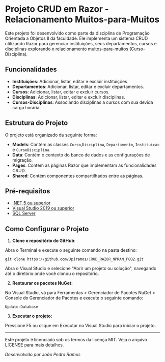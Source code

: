 # Projeto CRUD em Razor - Relacionamento Muitos-para-Muitos

Este projeto foi desenvolvido como parte da disciplina de Programação Orientada a Objetos II da faculdade. Ele implementa um sistema CRUD utilizando Razor para gerenciar instituições, seus departamentos, cursos e disciplinas explorando o relacionamento muitos-para-muitos (Curso-Disciplina).

## Funcionalidades

- **Instituições**: Adicionar, listar, editar e excluir instituições.
- **Departamentos**: Adicionar, listar, editar e excluir departamentos.
- **Cursos**: Adicionar, listar, editar e excluir cursos.
- **Disciplinas**: Adicionar, listar, editar e excluir disciplinas.
- **Cursos-Disciplinas**: Associando disciplinas a cursos com sua devida carga horária.

## Estrutura do Projeto

O projeto está organizado da seguinte forma:

- **Models**: Contém as classes `Curso`,`Disciplina`, `Departamento`, `Instituicao` e `CursoDisciplina`.
- **Data**: Contém o contexto do banco de dados e as configurações de migração.
- **Pages**: Contém as páginas Razor que implementam as funcionalidades CRUD.
- **Shared**: Contém componentes compartilhados entre as páginas.

## Pré-requisitos

- [.NET 5 ou superior](https://dotnet.microsoft.com/download)
- [Visual Studio 2019 ou superior](https://visualstudio.microsoft.com/)
-  [SQL Server](https://www.microsoft.com/pt-br/sql-server/sql-server-downloads)


## Como Configurar o Projeto

1. **Clone o repositório do GitHub:**

Abra o Terminal e execute o seguinte comando na pasta destino: 
   ```
   git clone https://github.com/Jpiramos/CRUD_RAZOR_NPRAN_POO2.git
   ```
   
Abra o Visual Studio e selecione "Abrir um projeto ou solução", navegando até o diretório onde você clonou o repositório.

2. **Restaurar os pacotes NuGet:**

No Visual Studio, vá para Ferramentas > Gerenciador de Pacotes NuGet > Console do Gerenciador de Pacotes e execute o seguinte comando:

   ```
   Update-Database
   ```
3. **Executar o projeto:**

Pressione F5 ou clique em Executar no Visual Studio para iniciar o projeto.
______________________________________________________________________________________________________________________
Este projeto é licenciado sob os termos da licença MIT. Veja o arquivo LICENSE para mais detalhes.

*Desenvolvido por João Pedro Ramos*
